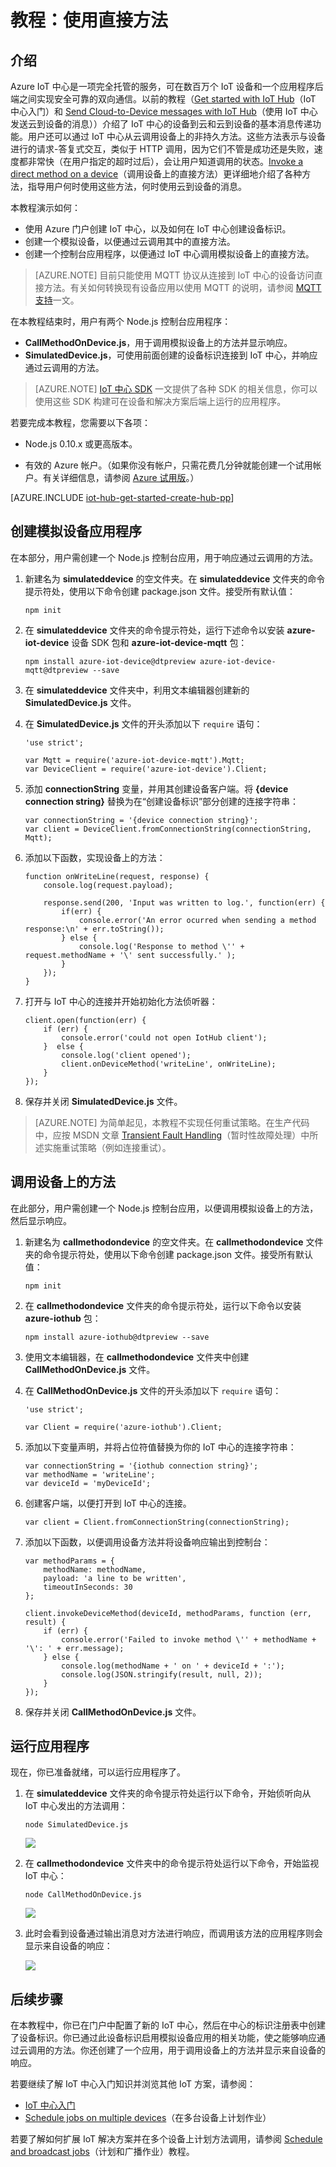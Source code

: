 <properties
 pageTitle="使用直接方法 | Azure"
 description="本教程介绍如何使用直接方法"
 services="iot-hub"
 documentationCenter=""
 authors="nberdy"
 manager="timlt"
 editor=""/>  


<tags
 ms.service="iot-hub"
 ms.devlang="na"
 ms.topic="article"
 ms.tgt_pltfrm="na"
 ms.workload="na"
 ms.date="10/05/2016"
 ms.author="nberdy"
 wacn.date="11/07/2016"/>  


# 教程：使用直接方法

## 介绍

Azure IoT 中心是一项完全托管的服务，可在数百万个 IoT 设备和一个应用程序后端之间实现安全可靠的双向通信。以前的教程（[Get started with IoT Hub]（IoT 中心入门）和 [Send Cloud-to-Device messages with IoT Hub]（使用 IoT 中心发送云到设备的消息））介绍了 IoT 中心的设备到云和云到设备的基本消息传递功能。用户还可以通过 IoT 中心从云调用设备上的非持久方法。这些方法表示与设备进行的请求-答复式交互，类似于 HTTP 调用，因为它们不管是成功还是失败，速度都非常快（在用户指定的超时过后），会让用户知道调用的状态。[Invoke a direct method on a device][lnk-devguide-methods]（调用设备上的直接方法）更详细地介绍了各种方法，指导用户何时使用这些方法，何时使用云到设备的消息。

本教程演示如何：

- 使用 Azure 门户创建 IoT 中心，以及如何在 IoT 中心创建设备标识。
- 创建一个模拟设备，以便通过云调用其中的直接方法。
- 创建一个控制台应用程序，以便通过 IoT 中心调用模拟设备上的直接方法。

> [AZURE.NOTE] 目前只能使用 MQTT 协议从连接到 IoT 中心的设备访问直接方法。有关如何转换现有设备应用以使用 MQTT 的说明，请参阅 [MQTT 支持][lnk-devguide-mqtt]一文。

在本教程结束时，用户有两个 Node.js 控制台应用程序：

* **CallMethodOnDevice.js**，用于调用模拟设备上的方法并显示响应。
* **SimulatedDevice.js**，可使用前面创建的设备标识连接到 IoT 中心，并响应通过云调用的方法。

> [AZURE.NOTE] [IoT 中心 SDK][lnk-hub-sdks] 一文提供了各种 SDK 的相关信息，你可以使用这些 SDK 构建可在设备和解决方案后端上运行的应用程序。

若要完成本教程，您需要以下各项：

+ Node.js 0.10.x 或更高版本。

+ 有效的 Azure 帐户。（如果你没有帐户，只需花费几分钟就能创建一个试用帐户。有关详细信息，请参阅 [Azure 试用版][lnk-free-trial]。）

[AZURE.INCLUDE [iot-hub-get-started-create-hub-pp](../../includes/iot-hub-get-started-create-hub-pp.md)]

## 创建模拟设备应用程序

在本部分，用户需创建一个 Node.js 控制台应用，用于响应通过云调用的方法。

1. 新建名为 **simulateddevice** 的空文件夹。在 **simulateddevice** 文件夹的命令提示符处，使用以下命令创建 package.json 文件。接受所有默认值：

    ```
    npm init
    ```

2. 在 **simulateddevice** 文件夹的命令提示符处，运行下述命令以安装 **azure-iot-device** 设备 SDK 包和 **azure-iot-device-mqtt** 包：

    ```
    npm install azure-iot-device@dtpreview azure-iot-device-mqtt@dtpreview --save
    ```

3. 在 **simulateddevice** 文件夹中，利用文本编辑器创建新的 **SimulatedDevice.js** 文件。

4. 在 **SimulatedDevice.js** 文件的开头添加以下 `require` 语句：

    ```
    'use strict';

    var Mqtt = require('azure-iot-device-mqtt').Mqtt;
    var DeviceClient = require('azure-iot-device').Client;
    ```

5. 添加 **connectionString** 变量，并用其创建设备客户端。将 **{device connection string}** 替换为在“创建设备标识”部分创建的连接字符串：

    ```
    var connectionString = '{device connection string}';
    var client = DeviceClient.fromConnectionString(connectionString, Mqtt);
    ```

6. 添加以下函数，实现设备上的方法：

    ```
    function onWriteLine(request, response) {
        console.log(request.payload);

        response.send(200, 'Input was written to log.', function(err) {
            if(err) {
                console.error('An error ocurred when sending a method response:\n' + err.toString());
            } else {
                console.log('Response to method \'' + request.methodName + '\' sent successfully.' );
            }
        });
    }
    ```

7. 打开与 IoT 中心的连接并开始初始化方法侦听器：

	```
	client.open(function(err) {
		if (err) {
			console.error('could not open IotHub client');
		}  else {
			console.log('client opened');
			client.onDeviceMethod('writeLine', onWriteLine);
		}
	});
	```

8. 保存并关闭 **SimulatedDevice.js** 文件。

> [AZURE.NOTE] 为简单起见，本教程不实现任何重试策略。在生产代码中，应按 MSDN 文章 [Transient Fault Handling][lnk-transient-faults]（暂时性故障处理）中所述实施重试策略（例如连接重试）。

## 调用设备上的方法

在此部分，用户需创建一个 Node.js 控制台应用，以便调用模拟设备上的方法，然后显示响应。

1. 新建名为 **callmethodondevice** 的空文件夹。在 **callmethodondevice** 文件夹的命令提示符处，使用以下命令创建 package.json 文件。接受所有默认值：

    ```
    npm init
    ```

2. 在 **callmethodondevice** 文件夹的命令提示符处，运行以下命令以安装 **azure-iothub** 包：

    ```
    npm install azure-iothub@dtpreview --save
    ```

3. 使用文本编辑器，在 **callmethodondevice** 文件夹中创建 **CallMethodOnDevice.js** 文件。

4. 在 **CallMethodOnDevice.js** 文件的开头添加以下 `require` 语句：

    ```
    'use strict';

    var Client = require('azure-iothub').Client;
    ```

5. 添加以下变量声明，并将占位符值替换为你的 IoT 中心的连接字符串：

    ```
    var connectionString = '{iothub connection string}';
	var methodName = 'writeLine';
	var deviceId = 'myDeviceId';
    ```

6. 创建客户端，以便打开到 IoT 中心的连接。

    ```
    var client = Client.fromConnectionString(connectionString);
    ```
	
7. 添加以下函数，以便调用设备方法并将设备响应输出到控制台：

    ```
    var methodParams = {
        methodName: methodName,
        payload: 'a line to be written',
        timeoutInSeconds: 30
    };

    client.invokeDeviceMethod(deviceId, methodParams, function (err, result) {
        if (err) {
            console.error('Failed to invoke method \'' + methodName + '\': ' + err.message);
        } else {
            console.log(methodName + ' on ' + deviceId + ':');
            console.log(JSON.stringify(result, null, 2));
        }
    });
    ```

7. 保存并关闭 **CallMethodOnDevice.js** 文件。

## 运行应用程序

现在，你已准备就绪，可以运行应用程序了。

1. 在 **simulateddevice** 文件夹的命令提示符处运行以下命令，开始侦听向从 IoT 中心发出的方法调用：

    ```
    node SimulatedDevice.js
    ```

    ![][7]  

	
2. 在 **callmethodondevice** 文件夹中的命令提示符处运行以下命令，开始监视 IoT 中心：

    ```
    node CallMethodOnDevice.js 
    ```

	![][8]  

	
3. 此时会看到设备通过输出消息对方法进行响应，而调用该方法的应用程序则会显示来自设备的响应：

	![][9]  

	
## 后续步骤

在本教程中，你已在门户中配置了新的 IoT 中心，然后在中心的标识注册表中创建了设备标识。你已通过此设备标识启用模拟设备应用的相关功能，使之能够响应通过云调用的方法。你还创建了一个应用，用于调用设备上的方法并显示来自设备的响应。

若要继续了解 IoT 中心入门知识并浏览其他 IoT 方案，请参阅：

- [IoT 中心入门]
- [Schedule jobs on multiple devices][lnk-devguide-jobs]（在多台设备上计划作业）

若要了解如何扩展 IoT 解决方案并在多个设备上计划方法调用，请参阅 [Schedule and broadcast jobs][lnk-tutorial-jobs]（计划和广播作业）教程。

<!-- Images. -->

[7]: ./media/iot-hub-c2d-methods/run-simulated-device.png
[8]: ./media/iot-hub-c2d-methods/run-callmethodondevice.png
[9]: ./media/iot-hub-c2d-methods/methods-output.png

<!-- Links -->

[lnk-transient-faults]: https://msdn.microsoft.com/zh-cn/library/hh680901(v=pandp.50).aspx

[lnk-dev-setup]: https://github.com/Azure/azure-iot-sdks/blob/master/doc/get_started/node-devbox-setup.md

[lnk-hub-sdks]: /documentation/articles/iot-hub-devguide-sdks/
[lnk-free-trial]: /pricing/1rmb-trial/
[lnk-portal]: https://portal.azure.cn/

[lnk-devguide-jobs]: /documentation/articles/iot-hub-devguide-jobs/
[lnk-tutorial-jobs]: /documentation/articles/iot-hub-schedule-jobs/
[lnk-devguide-methods]: /documentation/articles/iot-hub-devguide-direct-methods/
[lnk-devguide-mqtt]: /documentation/articles/iot-hub-mqtt-support/

[Send Cloud-to-Device messages with IoT Hub]: /documentation/articles/iot-hub-csharp-csharp-c2d/
[Process Device-to-Cloud messages]: /documentation/articles/iot-hub-csharp-csharp-process-d2c/
[Get started with IoT Hub]: /documentation/articles/iot-hub-node-node-getstarted/
[IoT 中心入门]: /documentation/articles/iot-hub-node-node-getstarted/

<!---HONumber=Mooncake_1031_2016-->